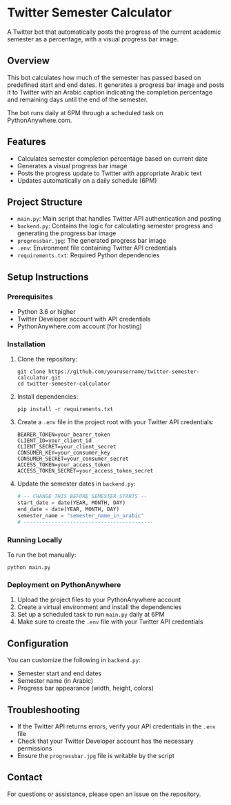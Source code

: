 # Twitter Semester Calculator

A Twitter bot that automatically posts the progress of the current academic semester as a percentage, with a visual progress bar image.

## Overview

This bot calculates how much of the semester has passed based on predefined start and end dates. It generates a progress bar image and posts it to Twitter with an Arabic caption indicating the completion percentage and remaining days until the end of the semester.

The bot runs daily at 6PM through a scheduled task on PythonAnywhere.com.

## Features

- Calculates semester completion percentage based on current date
- Generates a visual progress bar image
- Posts the progress update to Twitter with appropriate Arabic text
- Updates automatically on a daily schedule (6PM)

## Project Structure

- `main.py`: Main script that handles Twitter API authentication and posting
- `backend.py`: Contains the logic for calculating semester progress and generating the progress bar image
- `progressbar.jpg`: The generated progress bar image
- `.env`: Environment file containing Twitter API credentials
- `requirements.txt`: Required Python dependencies

## Setup Instructions

### Prerequisites

- Python 3.6 or higher
- Twitter Developer account with API credentials
- PythonAnywhere.com account (for hosting)

### Installation

1. Clone the repository:
   ```
   git clone https://github.com/yourusername/twitter-semester-calculator.git
   cd twitter-semester-calculator
   ```

2. Install dependencies:
   ```
   pip install -r requirements.txt
   ```

3. Create a `.env` file in the project root with your Twitter API credentials:
   ```
   BEARER_TOKEN=your_bearer_token
   CLIENT_ID=your_client_id
   CLIENT_SECRET=your_client_secret
   CONSUMER_KEY=your_consumer_key
   CONSUMER_SECRET=your_consumer_secret
   ACCESS_TOKEN=your_access_token
   ACCESS_TOKEN_SECRET=your_access_token_secret
   ```

4. Update the semester dates in `backend.py`:
   ```python
   # -- CHANGE THIS BEFORE SEMESTER STARTS --
   start_date = date(YEAR, MONTH, DAY)
   end_date = date(YEAR, MONTH, DAY)
   semester_name = "semester_name_in_arabic"
   # ------------------------------------------
   ```

### Running Locally

To run the bot manually:

```
python main.py
```

### Deployment on PythonAnywhere

1. Upload the project files to your PythonAnywhere account
2. Create a virtual environment and install the dependencies
3. Set up a scheduled task to run `main.py` daily at 6PM
4. Make sure to create the `.env` file with your Twitter API credentials

## Configuration

You can customize the following in `backend.py`:
- Semester start and end dates
- Semester name (in Arabic)
- Progress bar appearance (width, height, colors)

## Troubleshooting

- If the Twitter API returns errors, verify your API credentials in the `.env` file
- Check that your Twitter Developer account has the necessary permissions
- Ensure the `progressbar.jpg` file is writable by the script

## Contact

For questions or assistance, please open an issue on the repository. 
